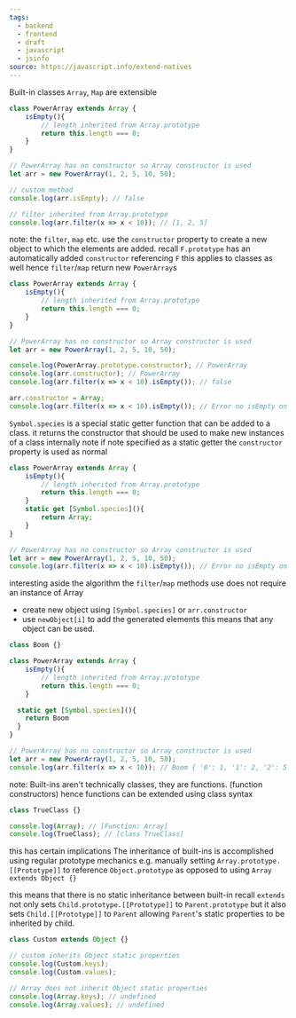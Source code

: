 ```yaml
---
tags:
  - backend
  - frontend
  - draft
  - javascript
  - jsinfo
source: https://javascript.info/extend-natives
---
```

Built-in classes `Array`, `Map` are extensible

```javascript
class PowerArray extends Array {
	isEmpty(){
		// length inherited from Array.prototype
		return this.length === 0;
	}
}

// PowerArray has no constructor so Array constructor is used
let arr = new PowerArray(1, 2, 5, 10, 50);

// custom method
console.log(arr.isEmpty); // false

// filter inherited from Array.prototype
console.log(arr.filter(x => x < 10)); // [1, 2, 5]
```


note:
the `filter`, `map` etc. use the `constructor` property to create a new object to which the elements are added.
recall `F.prototype` has an automatically added `constructor` referencing `F`
this applies to classes as well
hence `filter`/`map` return new `PowerArray`s 

```javascript
class PowerArray extends Array {
	isEmpty(){
		// length inherited from Array.prototype
		return this.length === 0;
	}
}

// PowerArray has no constructor so Array constructor is used
let arr = new PowerArray(1, 2, 5, 10, 50);

console.log(PowerArray.prototype.constructor); // PowerArray
console.log(arr.constructor); // PowerArray
console.log(arr.filter(x => x < 10).isEmpty()); // false

arr.constructor = Array;
console.log(arr.filter(x => x < 10).isEmpty()); // Error no isEmpty on Array
```

`Symbol.species` is a special static getter function that can be added to a class.
it returns the constructor that should be used to make new instances of a class internally
note if note specified as a static getter the `constructor` property is used as normal

```javascript
class PowerArray extends Array {
	isEmpty(){
		// length inherited from Array.prototype
		return this.length === 0;
	}
	static get [Symbol.species](){
		return Array;
	}
}

// PowerArray has no constructor so Array constructor is used
let arr = new PowerArray(1, 2, 5, 10, 50);
console.log(arr.filter(x => x < 10).isEmpty()); // Error no isEmpty on Array
```

interesting aside
the algorithm the `filter`/`map` methods use does not require an instance of Array
- create new object using `[Symbol.species]` or `arr.constructor`
- use `newObject[i]` to add the generated elements
this means that any object can be used.

```javascript
class Boom {}

class PowerArray extends Array {
	isEmpty(){
		// length inherited from Array.prototype
		return this.length === 0;
	}

  static get [Symbol.species](){
    return Boom
  }
}

// PowerArray has no constructor so Array constructor is used
let arr = new PowerArray(1, 2, 5, 10, 50);
console.log(arr.filter(x => x < 10)); // Boom { '0': 1, '1': 2, '2': 5 }
```

note:
Built-ins aren't technically classes, they are functions. (function constructors)
hence functions can be extended using class syntax

```javascript
class TrueClass {}

console.log(Array); // [Function: Array]
console.log(TrueClass); // [class TrueClass]
```

this has certain implications
The inheritance of built-ins is accomplished using regular prototype mechanics
e.g. manually setting `Array.prototype.[[Prototype]]` to reference `Object.prototype`
as opposed to using `Array extends Object {}`

this means that there is no static inheritance between built-in
recall `extends` not only sets `Child.prototype.[[Prototype]]` to `Parent.prototype` but it also sets `Child.[[Prototype]]` to `Parent` allowing `Parent`'s static properties to be inherited by child.

```javascript
class Custom extends Object {}

// custom inherits Object static properties
console.log(Custom.keys);
console.log(Custom.values);

// Array does not inherit Object static properties
console.log(Array.keys); // undefined
console.log(Array.values); // undefined
```

